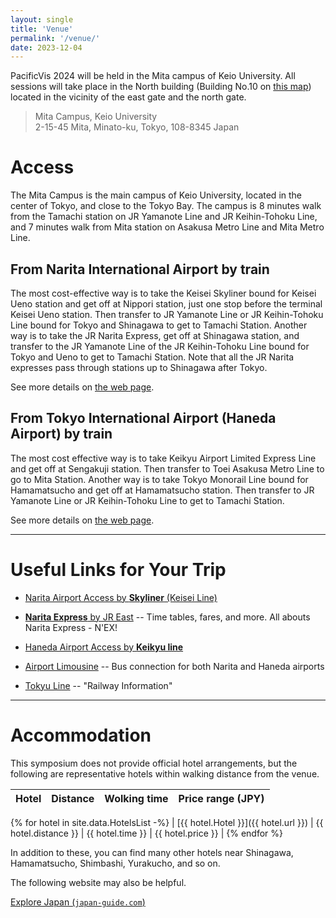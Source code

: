 ```yaml
---
layout: single
title: 'Venue'
permalink: '/venue/'
date: 2023-12-04
---
```


PacificVis 2024 will be held in the Mita campus of Keio University. All sessions will take place in the North building (Building No.10 on [this map](https://www.keio.ac.jp/en/assets/images/maps/mita/img_05_EN.jpg)) located in the vicinity of the east gate and the north gate.


> Mita Campus, Keio University<br/>
> 2-15-45 Mita, Minato-ku, Tokyo, 108-8345 Japan

# Access

The Mita Campus is the main campus of Keio University, located in the center of Tokyo, and close to the Tokyo Bay.
The campus is 8 minutes walk from the Tamachi station on JR Yamanote Line and JR Keihin-Tohoku Line, and 7 minutes walk from Mita station on Asakusa Metro Line and Mita Metro Line.

## From Narita International Airport by train

The most cost-effective way is to take the Keisei Skyliner bound for Keisei Ueno station and get off at Nippori station, just one stop before the terminal Keisei Ueno station. Then transfer to JR Yamanote Line or JR Keihin-Tohoku Line bound for Tokyo and Shinagawa to get to Tamachi Station. Another way is to take the JR Narita Express, get off at Shinagawa station, and transfer to the JR Yamanote Line of the JR Keihin-Tohoku Line bound for Tokyo and Ueno to get to Tamachi Station. Note that all the JR Narita expresses pass through stations up to Shinagawa after Tokyo.

See more details on [the web page](https://www.keio.ac.jp/en/maps/mita.html).

## From Tokyo International Airport (Haneda Airport) by train

The most cost effective way is to take Keikyu Airport Limited Express Line and get off at Sengakuji station. Then transfer to Toei Asakusa Metro Line to go to Mita Station. Another way is to take Tokyo Monorail Line bound for Hamamatsucho and get off at Hamamatsucho station. Then transfer to JR Yamanote Line or JR Keihin-Tohoku Line to get to Tamachi Station.

See more details on [the web page](https://www.keio.ac.jp/en/maps/mita.html).

---
# Useful Links for Your Trip

- [Narita Airport Access by **Skyliner** (Keisei Line)](https://www.keisei.co.jp/keisei/tetudou/skyliner/us/index.php)

- [**Narita Express** by JR East](https://www.jreast.co.jp/multi/en/nex/) -- Time tables, fares, and more. All abouts Narita Express - N'EX!

- [Haneda Airport Access by **Keikyu line**](http://www.haneda-access.com/)

- [Airport Limousine](https://webservice.limousinebus.co.jp/web/en/) -- Bus connection for both Narita and Haneda airports

- [Tokyu Line](http://www.tokyu.co.jp/global/) -- "Railway Information"

---
# Accommodation

This symposium does not provide official hotel arrangements, but the following are representative hotels within walking distance from the venue.

| Hotel | Distance | Wolking time | Price range (JPY) |
| :--- | :--- | :--- | ---: |
{% for hotel in site.data.HotelsList -%}
| [{{ hotel.Hotel }}]({{ hotel.url }}) | {{ hotel.distance }} | {{ hotel.time }} | {{ hotel.price }} |
{% endfor %}

In addition to these, you can find many other hotels near Shinagawa, Hamamatsucho, Shimbashi, Yurakucho, and so on. 

The following website may also be helpful.

[Explore Japan (`japan-guide.com`)](https://japan-guide.com/)